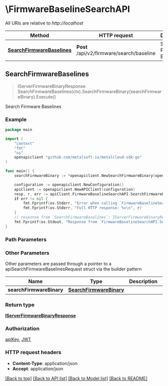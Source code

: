 # \FirmwareBaselineSearchAPI

All URIs are relative to *http://localhost*

Method | HTTP request | Description
------------- | ------------- | -------------
[**SearchFirmwareBaselines**](FirmwareBaselineSearchAPI.md#SearchFirmwareBaselines) | **Post** /api/v2/firmware/search/baseline | Search Firmware Baselines



## SearchFirmwareBaselines

> IServerFirmwareBinaryResponse SearchFirmwareBaselines(ctx).SearchFirmwareBinary(searchFirmwareBinary).Execute()

Search Firmware Baselines



### Example

```go
package main

import (
	"context"
	"fmt"
	"os"
	openapiclient "github.com/metalsoft-io/metalcloud-sdk-go"
)

func main() {
	searchFirmwareBinary := *openapiclient.NewSearchFirmwareBinary(openapiclient.FirmwareVendorType("dell"), *openapiclient.NewBaselineFilter()) // SearchFirmwareBinary | 

	configuration := openapiclient.NewConfiguration()
	apiClient := openapiclient.NewAPIClient(configuration)
	resp, r, err := apiClient.FirmwareBaselineSearchAPI.SearchFirmwareBaselines(context.Background()).SearchFirmwareBinary(searchFirmwareBinary).Execute()
	if err != nil {
		fmt.Fprintf(os.Stderr, "Error when calling `FirmwareBaselineSearchAPI.SearchFirmwareBaselines``: %v\n", err)
		fmt.Fprintf(os.Stderr, "Full HTTP response: %v\n", r)
	}
	// response from `SearchFirmwareBaselines`: IServerFirmwareBinaryResponse
	fmt.Fprintf(os.Stdout, "Response from `FirmwareBaselineSearchAPI.SearchFirmwareBaselines`: %v\n", resp)
}
```

### Path Parameters



### Other Parameters

Other parameters are passed through a pointer to a apiSearchFirmwareBaselinesRequest struct via the builder pattern


Name | Type | Description  | Notes
------------- | ------------- | ------------- | -------------
 **searchFirmwareBinary** | [**SearchFirmwareBinary**](SearchFirmwareBinary.md) |  | 

### Return type

[**IServerFirmwareBinaryResponse**](IServerFirmwareBinaryResponse.md)

### Authorization

[apiKey](../README.md#apiKey), [JWT](../README.md#JWT)

### HTTP request headers

- **Content-Type**: application/json
- **Accept**: application/json

[[Back to top]](#) [[Back to API list]](../README.md#documentation-for-api-endpoints)
[[Back to Model list]](../README.md#documentation-for-models)
[[Back to README]](../README.md)

